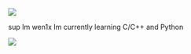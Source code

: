 <img src="ttps://media.discordapp.net/attachments/635625973764849684/938464403836268574/IMG_7439.png?width=407&height=358">







sup Im wen1x
Im currently learning C/C++ and Python


<img src="https://github-readme-stats.vercel.app/api?username=iampawan&&show_icons=true&title_color=ffffff&icon_color=bb2acf&text_color=daf7dc&bg_color=151515">
